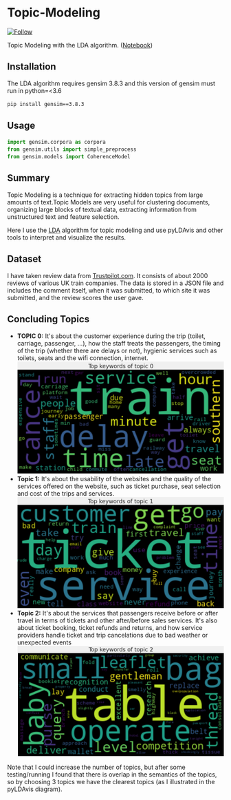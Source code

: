 # Topic-Modeling
[![Follow](https://img.shields.io/twitter/follow/gensim_py.svg?style=social&style=flat&logo=twitter&label=Follow&color=blue)](https://twitter.com/KAfzalnia76689)

Topic Modeling with the LDA algorithm. ([Notebook](https://drive.google.com/file/d/1L5P8gwKOY_vhvBpp-rZ1yShBQKSs5X6w/view?usp=sharing))
## Installation
The LDA algorithm requires gensim 3.8.3 and this version of gensim must run in python=<3.6
```bash
pip install gensim==3.8.3
```
## Usage
```python
import gensim.corpora as corpora
from gensim.utils import simple_preprocess
from gensim.models import CoherenceModel
```
## Summary
Topic Modeling is a technique for extracting hidden topics from large amounts of text.Topic Models are very useful for clustering documents, organizing large blocks of textual data, extracting information from unstructured text and feature selection.

Here I use the [LDA](https://jonathan-hui.medium.com/machine-learning-latent-dirichlet-allocation-lda-1d9d148f13a4) algorithm for topic modeling and use pyLDAvis and other tools to interpret and visualize the results.
## Dataset
I have taken review data from [Trustpilot.com](https://www.trustpilot.com/). It consists of about 2000 reviews of various UK train companies. The data is stored in a JSON file and includes the comment itself, when it was submitted, to which site it was submitted, and the review scores the user gave.
## Concluding Topics
- **TOPIC 0:** It's about the customer experience during the trip (toilet, carriage, passenger, ...), how the staff treats the passengers, the timing of the trip (whether there are delays or not), hygienic services such as toilets, seats and the wifi connection, internet.
![](https://github.com/Keyvan-af/Topic-Modeling/blob/main/TopKeyWordsOfTopics/Top%20keywords%20of%20topic%200.png)
- **Topic 1:** It's about the usability of the websites and the quality of the services offered on the website, such as ticket purchase, seat selection and cost of the trips and services.
![](https://github.com/Keyvan-af/Topic-Modeling/blob/main/TopKeyWordsOfTopics/Top%20keywords%20of%20topic%201.png)
- **Topic 2:** It's about the services that passengers receive before or after travel in terms of tickets and other after/before sales services. It's also about ticket booking, ticket refunds and returns, and how service providers handle ticket and trip cancelations due to bad weather or unexpected events
![](https://github.com/Keyvan-af/Topic-Modeling/blob/main/TopKeyWordsOfTopics/Top%20keywords%20of%20topic%202.png)


Note that I could increase the number of topics, but after some testing/running I found that there is overlap in the semantics of the topics, so by choosing 3 topics we have the clearest topics (as I illustrated in the pyLDAvis diagram).
